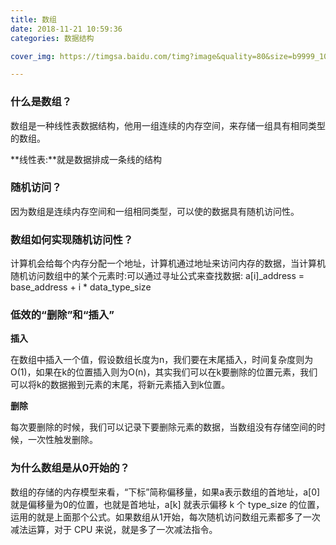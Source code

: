 ```yaml
---
title: 数组
date: 2018-11-21 10:59:36
categories: 数据结构

cover_img: https://timgsa.baidu.com/timg?image&quality=80&size=b9999_10000&sec=1548855520&di=5ce5a70a0f840aa4552e83516e383680&imgtype=jpg&er=1&src=http%3A%2F%2Fpic1.win4000.com%2Fwallpaper%2F2018-06-13%2F5b20b98a1678d.jpg

---
```



<meta name="referrer" content="no-referre"/>

<!--	  more -->
### 什么是数组？

数组是一种线性表数据结构，他用一组连续的内存空间，来存储一组具有相同类型的数组。

**线性表:**就是数据排成一条线的结构

### 随机访问？
因为数组是连续内存空间和一组相同类型，可以使的数据具有随机访问性。

### 数组如何实现随机访问性？
计算机会给每个内存分配一个地址，计算机通过地址来访问内存的数据，当计算机随机访问数组中的某个元素时:可以通过寻址公式来查找数据:
a[i]_address = base_address + i * data_type_size

### 低效的“删除”和“插入”
**插入**

在数组中插入一个值，假设数组长度为n，我们要在末尾插入，时间复杂度则为O(1)，如果在k的位置插入则为O(n)，其实我们可以在k要删除的位置元素，我们可以将k的数据搬到元素的末尾，将新元素插入到k位置。

**删除**

每次要删除的时候，我们可以记录下要删除元素的数据，当数组没有存储空间的时候，一次性触发删除。

### 为什么数组是从0开始的？
数组的存储的内存模型来看，“下标”简称偏移量，如果a表示数组的首地址，a[0]就是偏移量为0的位置，也就是首地址，a[k] 就表示偏移 k 个 type_size 的位置，运用的就是上面那个公式。如果数组从1开始，每次随机访问数组元素都多了一次减法运算，对于 CPU 来说，就是多了一次减法指令。